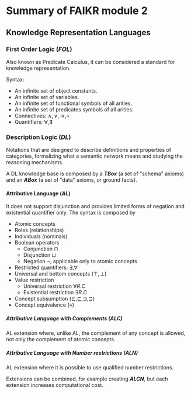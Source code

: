 # Summary of FAIKR module 2 

## Knowledge Representation Languages

### First Order Logic (*FOL*)

Also known as Predicate Calculus, it can be considered a standard for knowledge representation.

Syntax:

- An infinite set of object constants.
- An infinite set of variables.
- An infinite set of functional symbols of all arities.
- An infinite set of predicates symbols of all arities.
- Connectives: $\land, \lor, \rightarrow, \neg$
- Quantifiers: $\forall, \exists$

### Description Logic (*DL*)

Notations that are designed to describe definitions and properties of categories, formalizing what a semantic network means and studying the reasoning mechanisms.

A DL knowledge base is composed by a ***TBox*** (a set of "schema" axioms) and an ***ABox*** (a set of "data" axioms, or ground facts).

#### Attributive Language (*AL*)

It does not support disjunction and provides limited forms of negation and existential quantifier only.
The syntax is composed by
  - Atomic concepts
  - Roles (relationships)
  - Individuals (nominals)
  - Boolean operators
    - Conjunction $\sqcap$
    - Disjunction $\sqcup$
    - Negation $\neg$, applicable only to atomic concepts
  - Restricted quantifiers: $\exists, \forall$
  - Universal and bottom concepts ($\top,\bot$)
  - Value restriction
    - Universal restriction $\forall R.C$
    - Existential restriction $\exists R.C$
  - Concept subsumption ($\sqsubset, \sqsubseteq, \sqsupset, \sqsupseteq$)
  - Concept equivalence ($\equiv$)

##### Attributive Language with Complements (*ALC*)
AL extension where, unlike AL, the complement of any concept is allowed, not only the complement of atomic concepts.

##### Attributive Language with Number restrictions (*ALN*)
AL extension where it is possible to use qualified number restrictions.

Extensions can be combined, for example creating ***ALCN***, but each extension increases computational cost.
